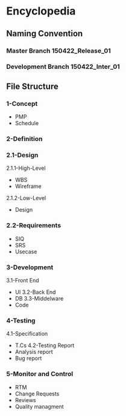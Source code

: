 # Encyclopedia
## Naming Convention 
### Master Branch 150422_Release_01
### Development Branch 150422_Inter_01
## File Structure 
### 1-Concept  
- PMP
- Schedule
### 2-Definition 
### 2.1-Design
2.1.1-High-Level 
- WBS
- Wireframe

2.1.2-Low-Level 
- Design
### 2.2-Requirements 
- SIQ
- SRS
- Usecase
### 3-Development
3.1-Front End 
- UI
3.2-Back End 
- DB
3.3-Middelware 
- Code
### 4-Testing
4.1-Specification
- T.Cs
4.2-Testing Report
- Analysis report
- Bug report
### 5-Monitor and Control 
- RTM
- Change Requests
- Reviews
- Quality managment
